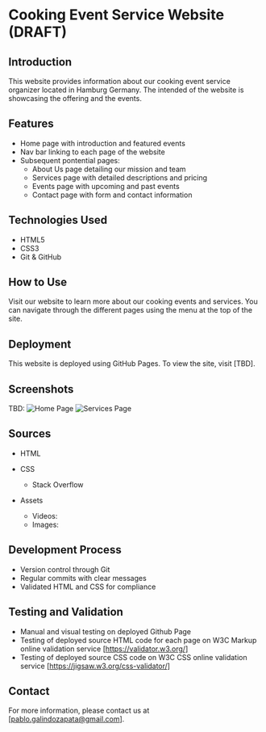 # Cooking Event Service Website (DRAFT)

## Introduction
This website provides information about our cooking event service organizer located in Hamburg Germany. The intended of the website is showcasing the offering and the events.

## Features
- Home page with introduction and featured events
- Nav bar linking to each page of the website 
- Subsequent pontential pages:
  - About Us page detailing our mission and team
  - Services page with detailed descriptions and pricing
  - Events page with upcoming and past events
  - Contact page with form and contact information

## Technologies Used
- HTML5
- CSS3
- Git & GitHub

## How to Use
Visit our website to learn more about our cooking events and services. You can navigate through the different pages using the menu at the top of the site.

## Deployment
This website is deployed using GitHub Pages. To view the site, visit [TBD].

## Screenshots
TBD:
![Home Page](screenshot-home.png)
![Services Page](screenshot-services.png)

## Sources
- HTML
- CSS
  - Stack Overflow

- Assets 
  - Videos:
  - Images:


## Development Process
- Version control through Git
- Regular commits with clear messages
- Validated HTML and CSS for compliance

## Testing and Validation
- Manual and visual testing on deployed Github Page
- Testing of deployed source HTML code for each page on W3C Markup online validation service [https://validator.w3.org/]
- Testing of deployed source CSS code on W3C CSS online validation service [https://jigsaw.w3.org/css-validator/]



## Contact
For more information, please contact us at [pablo.galindozapata@gmail.com].
